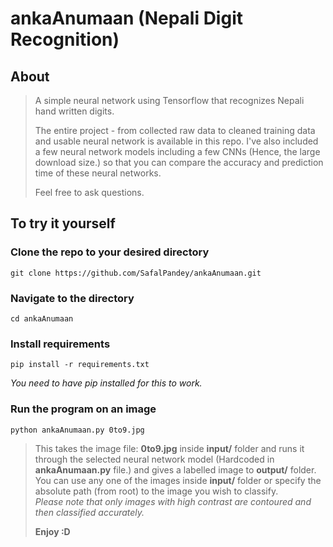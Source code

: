 # ankaAnumaan (Nepali Digit Recognition)

## About

> A simple neural network using Tensorflow that recognizes Nepali hand written digits.
>
> The entire project - from collected raw data to cleaned training data and usable neural network is available in this repo. I've also included a few neural network models including a few CNNs (Hence, the large download size.) so that you can compare the accuracy and prediction time of these neural networks.
>
> Feel free to ask questions.

## To try it yourself

### **Clone the repo to your desired directory**

    git clone https://github.com/SafalPandey/ankaAnumaan.git

### **Navigate to the directory**

    cd ankaAnumaan

### **Install requirements**

    pip install -r requirements.txt

_You need to have pip installed for this to work._

### **Run the program on an image**

    python ankaAnumaan.py 0to9.jpg

> This takes the image file: **0to9.jpg** inside **input/** folder and runs it through the selected neural network model (Hardcoded in **ankaAnumaan.py** file.) and gives a labelled image to **output/** folder.  
>You can use any one of the images inside **input/** folder or specify the absolute path (from root) to the image you wish to classify.  
>_Please note that only images with high contrast are contoured and then classified accurately._
>
> **Enjoy :D**
